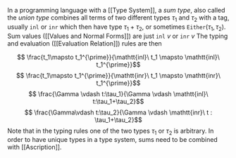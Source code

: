 In a programming language with a [[Type System]], a *sum type*, also called the *union type* combines all terms of two different types $\tau_1$ and $\tau_2$ with a tag, usually $\mathtt{inl}$ or $\mathtt{inr}$ which then have type $\tau_1 + \tau_2$, or sometimes $\mathtt{Either}(\tau_1,\tau_2)$. 
Sum values ([[Values and Normal Forms]]) are just $\mathtt{inl}\ v$ or $\mathtt{inr}\ v$ 
The typing and evaluation ([[Evaluation Relation]]) rules are then

$$ \frac{t_1\mapsto t_1^{\prime}}{\mathtt{inl}\ t_1 \mapsto \mathtt{inl}\ t_1^{\prime}}$$
$$ \frac{t_1\mapsto t_1^{\prime}}{\mathtt{inr}\ t_1 \mapsto \mathtt{inr}\ t_1^{\prime}}$$
$$ \frac{\Gamma \vdash t:\tau_1}{\Gamma \vdash \mathtt{inl}\ t:\tau_1+\tau_2}$$
$$ \frac{\Gamma\vdash t:\tau_2}{\Gamma \vdash \mathtt{inr}\ t : \tau_1+\tau_2}$$
Note that in the typing rules one of the two types $\tau_1$ or $\tau_2$ is arbitrary. 
In order to have unique types in a type system, sums need to be combined with [[Ascription]].
